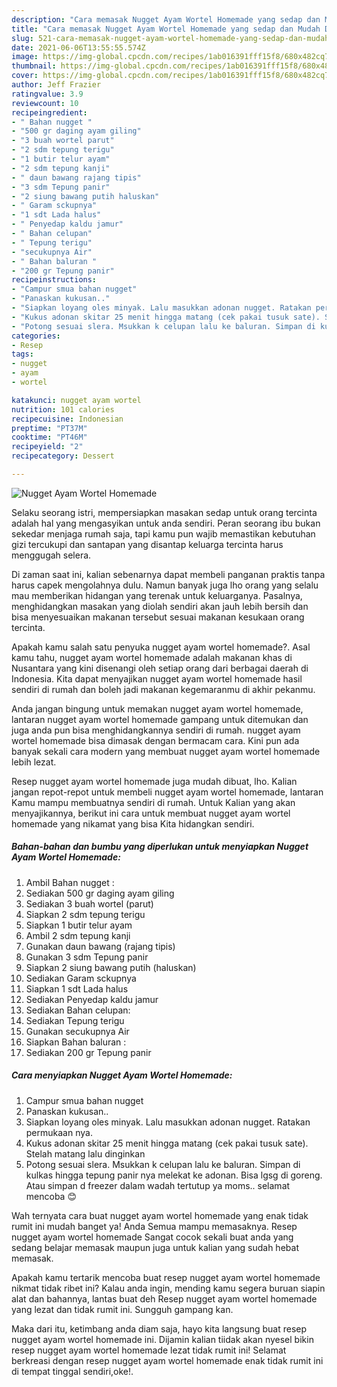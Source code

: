 ```yaml
---
description: "Cara memasak Nugget Ayam Wortel Homemade yang sedap dan Mudah Dibuat"
title: "Cara memasak Nugget Ayam Wortel Homemade yang sedap dan Mudah Dibuat"
slug: 521-cara-memasak-nugget-ayam-wortel-homemade-yang-sedap-dan-mudah-dibuat
date: 2021-06-06T13:55:55.574Z
image: https://img-global.cpcdn.com/recipes/1ab016391fff15f8/680x482cq70/nugget-ayam-wortel-homemade-foto-resep-utama.jpg
thumbnail: https://img-global.cpcdn.com/recipes/1ab016391fff15f8/680x482cq70/nugget-ayam-wortel-homemade-foto-resep-utama.jpg
cover: https://img-global.cpcdn.com/recipes/1ab016391fff15f8/680x482cq70/nugget-ayam-wortel-homemade-foto-resep-utama.jpg
author: Jeff Frazier
ratingvalue: 3.9
reviewcount: 10
recipeingredient:
- " Bahan nugget "
- "500 gr daging ayam giling"
- "3 buah wortel parut"
- "2 sdm tepung terigu"
- "1 butir telur ayam"
- "2 sdm tepung kanji"
- " daun bawang rajang tipis"
- "3 sdm Tepung panir"
- "2 siung bawang putih haluskan"
- " Garam sckupnya"
- "1 sdt Lada halus"
- " Penyedap kaldu jamur"
- " Bahan celupan"
- " Tepung terigu"
- "secukupnya Air"
- " Bahan baluran "
- "200 gr Tepung panir"
recipeinstructions:
- "Campur smua bahan nugget"
- "Panaskan kukusan.."
- "Siapkan loyang oles minyak. Lalu masukkan adonan nugget. Ratakan permukaan nya."
- "Kukus adonan skitar 25 menit hingga matang (cek pakai tusuk sate). Stelah matang lalu dinginkan"
- "Potong sesuai slera. Msukkan k celupan lalu ke baluran. Simpan di kulkas hingga tepung panir nya melekat ke adonan. Bisa lgsg di goreng. Atau simpan d freezer dalam wadah tertutup ya moms.. selamat mencoba 😊"
categories:
- Resep
tags:
- nugget
- ayam
- wortel

katakunci: nugget ayam wortel 
nutrition: 101 calories
recipecuisine: Indonesian
preptime: "PT37M"
cooktime: "PT46M"
recipeyield: "2"
recipecategory: Dessert

---
```



![Nugget Ayam Wortel Homemade](https://img-global.cpcdn.com/recipes/1ab016391fff15f8/680x482cq70/nugget-ayam-wortel-homemade-foto-resep-utama.jpg)

Selaku seorang istri, mempersiapkan masakan sedap untuk orang tercinta adalah hal yang mengasyikan untuk anda sendiri. Peran seorang ibu bukan sekedar menjaga rumah saja, tapi kamu pun wajib memastikan kebutuhan gizi tercukupi dan santapan yang disantap keluarga tercinta harus menggugah selera.

Di zaman  saat ini, kalian sebenarnya dapat membeli panganan praktis tanpa harus capek mengolahnya dulu. Namun banyak juga lho orang yang selalu mau memberikan hidangan yang terenak untuk keluarganya. Pasalnya, menghidangkan masakan yang diolah sendiri akan jauh lebih bersih dan bisa menyesuaikan makanan tersebut sesuai makanan kesukaan orang tercinta. 



Apakah kamu salah satu penyuka nugget ayam wortel homemade?. Asal kamu tahu, nugget ayam wortel homemade adalah makanan khas di Nusantara yang kini disenangi oleh setiap orang dari berbagai daerah di Indonesia. Kita dapat menyajikan nugget ayam wortel homemade hasil sendiri di rumah dan boleh jadi makanan kegemaranmu di akhir pekanmu.

Anda jangan bingung untuk memakan nugget ayam wortel homemade, lantaran nugget ayam wortel homemade gampang untuk ditemukan dan juga anda pun bisa menghidangkannya sendiri di rumah. nugget ayam wortel homemade bisa dimasak dengan bermacam cara. Kini pun ada banyak sekali cara modern yang membuat nugget ayam wortel homemade lebih lezat.

Resep nugget ayam wortel homemade juga mudah dibuat, lho. Kalian jangan repot-repot untuk membeli nugget ayam wortel homemade, lantaran Kamu mampu membuatnya sendiri di rumah. Untuk Kalian yang akan menyajikannya, berikut ini cara untuk membuat nugget ayam wortel homemade yang nikamat yang bisa Kita hidangkan sendiri.

<!--inarticleads1-->

##### Bahan-bahan dan bumbu yang diperlukan untuk menyiapkan Nugget Ayam Wortel Homemade:

1. Ambil  Bahan nugget :
1. Sediakan 500 gr daging ayam giling
1. Sediakan 3 buah wortel (parut)
1. Siapkan 2 sdm tepung terigu
1. Siapkan 1 butir telur ayam
1. Ambil 2 sdm tepung kanji
1. Gunakan  daun bawang (rajang tipis)
1. Gunakan 3 sdm Tepung panir
1. Siapkan 2 siung bawang putih (haluskan)
1. Sediakan  Garam sckupnya
1. Siapkan 1 sdt Lada halus
1. Sediakan  Penyedap kaldu jamur
1. Sediakan  Bahan celupan:
1. Sediakan  Tepung terigu
1. Gunakan secukupnya Air
1. Siapkan  Bahan baluran :
1. Sediakan 200 gr Tepung panir




<!--inarticleads2-->

##### Cara menyiapkan Nugget Ayam Wortel Homemade:

1. Campur smua bahan nugget
1. Panaskan kukusan..
1. Siapkan loyang oles minyak. Lalu masukkan adonan nugget. Ratakan permukaan nya.
1. Kukus adonan skitar 25 menit hingga matang (cek pakai tusuk sate). Stelah matang lalu dinginkan
1. Potong sesuai slera. Msukkan k celupan lalu ke baluran. Simpan di kulkas hingga tepung panir nya melekat ke adonan. Bisa lgsg di goreng. Atau simpan d freezer dalam wadah tertutup ya moms.. selamat mencoba 😊




Wah ternyata cara buat nugget ayam wortel homemade yang enak tidak rumit ini mudah banget ya! Anda Semua mampu memasaknya. Resep nugget ayam wortel homemade Sangat cocok sekali buat anda yang sedang belajar memasak maupun juga untuk kalian yang sudah hebat memasak.

Apakah kamu tertarik mencoba buat resep nugget ayam wortel homemade nikmat tidak ribet ini? Kalau anda ingin, mending kamu segera buruan siapin alat dan bahannya, lantas buat deh Resep nugget ayam wortel homemade yang lezat dan tidak rumit ini. Sungguh gampang kan. 

Maka dari itu, ketimbang anda diam saja, hayo kita langsung buat resep nugget ayam wortel homemade ini. Dijamin kalian tiidak akan nyesel bikin resep nugget ayam wortel homemade lezat tidak rumit ini! Selamat berkreasi dengan resep nugget ayam wortel homemade enak tidak rumit ini di tempat tinggal sendiri,oke!.

